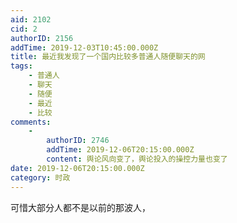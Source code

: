 ```yaml
---
aid: 2102
cid: 2
authorID: 2156
addTime: 2019-12-03T10:45:00.000Z
title: 最近我发现了一个国内比较多普通人随便聊天的网
tags:
    - 普通人
    - 聊天
    - 随便
    - 最近
    - 比较
comments:
    -
        authorID: 2746
        addTime: 2019-12-06T20:15:00.000Z
        content: 舆论风向变了，舆论投入的操控力量也变了
date: 2019-12-06T20:15:00.000Z
category: 时政
---
```


可惜大部分人都不是以前的那波人，
